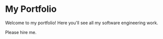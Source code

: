 # My Portfolio

Welcome to my portfolio! Here you'll see all my software engineering work. 





Please hire me.